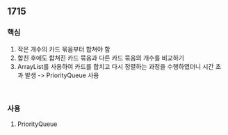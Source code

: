 ## 1715

### 핵심
1. 작은 개수의 카드 묶음부터 합쳐야 함
2. 합친 후에도 합쳐진 카드 묶음과 다른 카드 묶음의 개수를 비교하기
3. ArrayList를 사용하여 카드를 합치고 다시 정렬하는 과정을 수행하였더니 시간 초과 발생 -> PriorityQueue 사용
<br/>

### 사용
1. PriorityQueue

